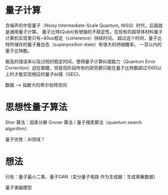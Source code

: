 
# 量子计算

含噪声的中型量子（Noisy Intermediate-Scale Quantum, NISQ）时代，后面就是通用量子计算。
量子比特(Qubit)有很强的不稳定性，在现有的超导体材料量子计算机实现里只有~80us稳定（coherence）持续时间。 超过这个时间，量子比特所储存的量子叠加态（superposition state）有很大的坍缩概率。
一百以内的量子比特数。

极高的错误率以及过短的稳定时间，使得量子计算纠错能力（Quantum Error Correction）迫在眉睫。但是现阶段所有的研究都只能在量子比特数超过1000以上时才能实现相应的量子纠错（QEC)。

数据 --> 指数大的希尔伯特空间


# 思想性量子算法
Shor 算法：因素分解
Grover 算法 / 量子搜索算法（quantum search algorithm）

量子优势：AI领域？


# 想法
已有：量子最小二乘、量子GAN（变分量子电路 作为生成器：生成离散数据）

量子类脑模型
